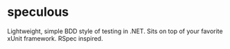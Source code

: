 speculous
=========

Lightweight, simple BDD style of testing in .NET. Sits on top of your favorite xUnit framework. RSpec inspired.
